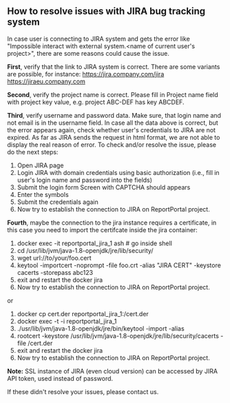 ## How to resolve issues with JIRA bug tracking system

In case user is connecting to JIRA system and gets the error like 
"Impossible interact with external system.<name of current user's project>", there 
are some reasons could cause the issue.

**First**, verify that the link to JIRA system is correct. There are some variants 
are possible, for instance:
https://jira.company.com/jira
https://jiraeu.company.com

**Second**, verify the project name is correct. Please fill in Project name field with 
project key value, e.g. project ABC-DEF has key ABCDEF.

**Third**, verify username and password data. Make sure, that login name and not email 
is in the username field. In case all the data above is correct, but the error 
appears again, check whether user's credentials to JIRA are not expired. 
As far as JIRA sends the request in html format, we are not able to display the real
reason of error.
To check and/or resolve the issue, please do the next steps:
1. Open JIRA page
2. Login JIRA with domain credentials using basic authorization (i.e., fill in user's 
login name and password into the fields)
3. Submit the login form
Screen with CAPTCHA should appears
4. Enter the symbols
5. Submit the credentials again
6. Now try to establish the connection to JIRA on ReportPortal project.

**Fourth**, maybe the connection to the jira instance requires a certificate, in this
case you need to import the certifcate inside the jira container:

1. docker exec -it reportportal_jira_1 ash # go inside shell
2. cd /usr/lib/jvm/java-1.8-openjdk/jre/lib/security/
3. wget url://to/your/foo.cert
4. keytool -importcert -noprompt -file foo.crt -alias "JIRA CERT" -keystore cacerts -storepass abc123
5. exit and restart the docker jira
6. Now try to establish the connection to JIRA on ReportPortal project.

or

1. docker cp cert.der reportportal_jira_1:/cert.der
2. docker exec -t -i reportportal_jira_1 
3. ./usr/lib/jvm/java-1.8-openjdk/jre/bin/keytool -import -alias 
4. rootcert -keystore /usr/lib/jvm/java-1.8-openjdk/jre/lib/security/cacerts -file /cert.der
4. exit and restart the docker jira
5. Now try to establish the connection to JIRA on ReportPortal project.


**Note:**
SSL instance of JIRA (even cloud version) can be accessed by JIRA API token, used instead of password.


If these didn't resolve your issues, please contact us.

